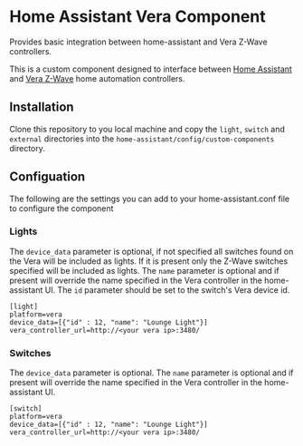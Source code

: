 # Home Assistant Vera Component
Provides basic integration between home-assistant and Vera Z-Wave controllers.

This is a custom component designed to interface between [Home Assistant](https://github.com/balloob/home-assistant) and [Vera Z-Wave](http://getvera.com/controllers/veralite/) home automation controllers.

## Installation

Clone this repository to you local machine and copy the `light`, `switch` and `external` directories into the `home-assistant/config/custom-components` directory.

## Configuation

The following are the settings you can add to your home-assistant.conf file to configure the component

### Lights
The `device_data` parameter is optional, if not specified all switches found on the Vera will be included as lights.  If it is present only the Z-Wave switches specified will be included as lights.  The `name` parameter is optional and if present will override the name specified in the Vera controller in the home-assistant UI.  The `id` parameter should be set to the switch's Vera device id.

	[light]
	platform=vera
	device_data=[{"id" : 12, "name": "Lounge Light"}]
	vera_controller_url=http://<your vera ip>:3480/

### Switches
The `device_data` parameter is optional. The `name` parameter is optional and if present will override the name specified in the Vera controller in the home-assistant UI.

	[switch]
	platform=vera
	device_data=[{"id" : 12, "name": "Lounge Light"}]
	vera_controller_url=http://<your vera ip>:3480/
